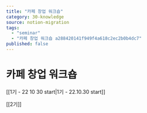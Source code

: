 ```yaml
---
title: "카페 창업 워크숍"
category: 30-knowledge
source: notion-migration
tags:
  - "seminar"
  - "카페 창업 워크숍 a288420141f949f4a618c2ec2b0b4dc7"
published: false
---
```


# 카페 창업 워크숍

[[1기 - 22 10 30 start|1기 - 22.10.30 start]]

[[2기]]
